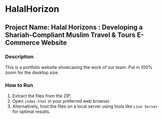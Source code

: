 # HalalHorizon

## Project Name: Halal Horizons : Developing a Shariah-Compliant Muslim Travel & Tours E-Commerce Website

### Description
This is a portfolio website showcasing the work of our team.
Put in 100% zoom for the desktop size.

### How to Run
1. Extract the files from the ZIP.
2. Open `index.html` in your preferred web browser.
3. Alternatively, host the files on a local server using tools like `Live Server` for optimal results.
